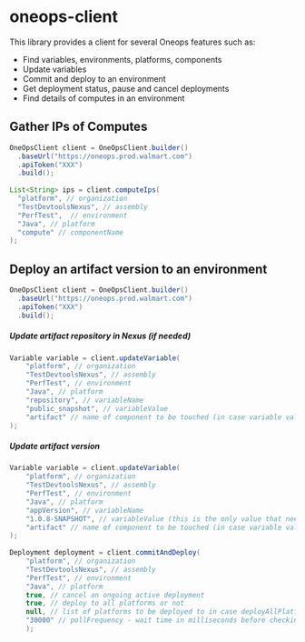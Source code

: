 # oneops-client

This library provides a client for several Oneops features such as:
- Find variables, environments, platforms, components
- Update variables
- Commit and deploy to an environment
- Get deployment status, pause and cancel deployments
- Find details of computes in an environment

## Gather IPs of Computes

```java
OneOpsClient client = OneOpsClient.builder()
  .baseUrl("https://oneops.prod.walmart.com")
  .apiToken("XXX")
  .build();
     
List<String> ips = client.computeIps(
  "platform", // organization
  "TestDevtoolsNexus", // assembly
  "PerfTest",  // environment
  "Java", // platform
  "compute" // componentName
);
```

## Deploy an artifact version to an environment

```java
OneOpsClient client = OneOpsClient.builder()
  .baseUrl("https://oneops.prod.walmart.com")
  .apiToken("XXX")
  .build();
``` 
 
##### Update artifact repository in Nexus (if needed)  
```java
Variable variable = client.updateVariable(
	"platform", // organization
	"TestDevtoolsNexus", // assembly
	"PerfTest", // environment
	"Java", // platform
	"repository", // variableName
	"public_snapshot", // variableValue 
	"artifact" // name of component to be touched (in case variable value is same as previous value)
);
```

##### Update artifact version    
```java
Variable variable = client.updateVariable(
	"platform", // organization
	"TestDevtoolsNexus", // assembly
	"PerfTest", // environment
	"Java", // platform
	"appVersion", // variableName
	"1.0.8-SNAPSHOT", // variableValue (this is the only value that needs to be changed every time a deployment is being done!)
	"artifact" // name of component to be touched (in case variable value is same as previous value)
); 
    
Deployment deployment = client.commitAndDeploy(
	"platform", // organization
	"TestDevtoolsNexus", // assembly
	"PerfTest", // environment
	"Java", // platform
	true, // cancel an ongoing active deployment 
	true, // deploy to all platforms or not
	null, // list of platforms to be deployed to in case deployAllPlatforms is false
	"30000" // pollFrequency - wait time in milliseconds before checking for deployment status
	);
```
